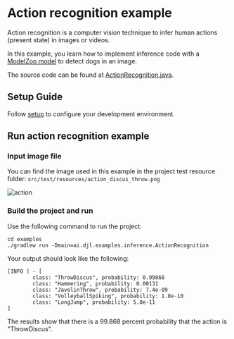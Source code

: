 # Action recognition example

Action recognition is a computer vision technique to infer human actions (present state) in images or videos.

In this example, you learn how to implement inference code with a [ModelZoo model](../../docs/model-zoo.md) to detect dogs in an image.

The source code can be found at [ActionRecognition.java](https://github.com/awslabs/djl/blob/master/examples/src/main/java/ai/djl/examples/inference/ActionRecognition.java).

## Setup Guide

Follow [setup](../../docs/development/setup.md) to configure your development environment.

## Run action recognition example

### Input image file
You can find the image used in this example in the project test resource folder: `src/test/resources/action_discus_throw.png`

![action](../src/test/resources/action_discus_throw.png)

### Build the project and run
Use the following command to run the project:

```
cd examples
./gradlew run -Dmain=ai.djl.examples.inference.ActionRecognition
```

Your output should look like the following:

```text
[INFO ] - [
        class: "ThrowDiscus", probability: 0.99868
        class: "Hammering", probability: 0.00131
        class: "JavelinThrow", probability: 7.4e-09
        class: "VolleyballSpiking", probability: 1.8e-10
        class: "LongJump", probability: 5.8e-11
]
```

The results show that there is a 99.868 percent probability that the action is "ThrowDiscus".
